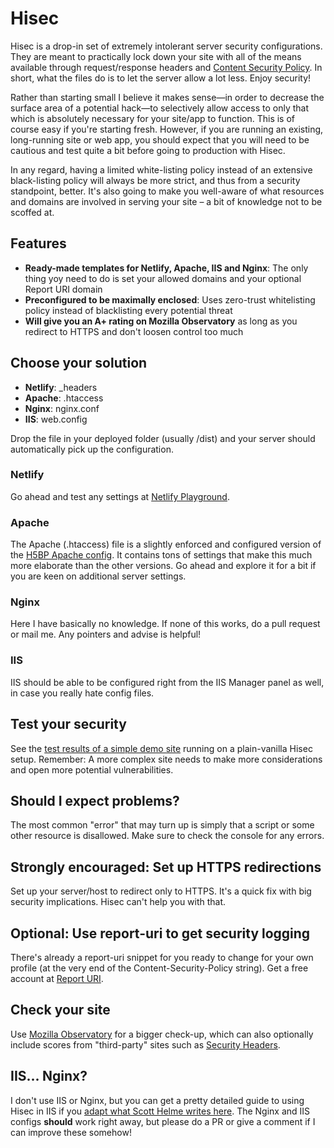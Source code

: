 # Hisec

Hisec is a drop-in set of extremely intolerant server security configurations. They are meant to practically lock down your site with all of the means available through request/response headers and [Content Security Policy](https://content-security-policy.com). In short, what the files do is to let the server allow a lot less. Enjoy security!

Rather than starting small I believe it makes sense—in order to decrease the surface area of a potential hack—to selectively allow access to only that which is absolutely necessary for your site/app to function. This is of course easy if you're starting fresh. However, if you are running an existing, long-running site or web app, you should expect that you will need to be cautious and test quite a bit before going to production with Hisec.

In any regard, having a limited white-listing policy instead of an extensive black-listing policy will always be more strict, and thus from a security standpoint, better. It's also going to make you well-aware of what resources and domains are involved in serving your site – a bit of knowledge not to be scoffed at.

## Features

* **Ready-made templates for Netlify, Apache, IIS and Nginx**: The only thing yoy need to do is set your allowed domains and your optional Report URI domain
* **Preconfigured to be maximally enclosed**: Uses zero-trust whitelisting policy instead of blacklisting every potential threat
* **Will give you an A+ rating on Mozilla Observatory** as long as you redirect to HTTPS and don't loosen control too much

## Choose your solution

* **Netlify**: _headers
* **Apache**: .htaccess
* **Nginx**: nginx.conf
* **IIS**: web.config

Drop the file in your deployed folder (usually /dist) and your server should automatically pick up the configuration.

### Netlify

Go ahead and test any settings at [Netlify Playground](https://play.netlify.com/headers).

### Apache

The Apache (.htaccess) file is a slightly enforced and configured version of the [H5BP Apache config](https://github.com/h5bp/server-configs-apache). It contains tons of settings that make this much more elaborate than the other versions. Go ahead and explore it for a bit if you are keen on additional server settings.

### Nginx

Here I have basically no knowledge. If none of this works, do a pull request or mail me. Any pointers and advise is helpful!

### IIS

IIS should be able to be configured right from the IIS Manager panel as well, in case you really hate config files.

## Test your security

See the [test results of a simple demo site](https://observatory.mozilla.org/analyze.html?host=hisec.mikaelvesavuori.se) running on a plain-vanilla Hisec setup. Remember: A more complex site needs to make more considerations and open more potential vulnerabilities.

## Should I expect problems?

The most common "error" that may turn up is simply that a script or some other resource is disallowed. Make sure to check the console for any errors.

## Strongly encouraged: Set up HTTPS redirections

Set up your server/host to redirect only to HTTPS. It's a quick fix with big security implications. Hisec can't help you with that.

## Optional: Use report-uri to get security logging

There's already a report-uri snippet for you ready to change for your own profile (at the very end of the Content-Security-Policy string). Get a free account at [Report URI](https://report-uri.com).

## Check your site

Use [Mozilla Observatory](https://observatory.mozilla.org) for a bigger check-up, which can also optionally include scores from "third-party" sites such as [Security Headers](https://www.securityheaders.io).

## IIS... Nginx?

I don't use IIS or Nginx, but you can get a pretty detailed guide to using Hisec in IIS if you [adapt what Scott Helme writes here](https://scotthelme.co.uk/hardening-your-http-response-headers/). The Nginx and IIS configs **should** work right away, but please do a PR or give a comment if I can improve these somehow!